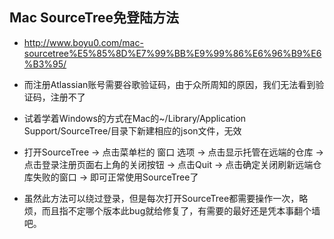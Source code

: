 ## Mac SourceTree免登陆方法
- http://www.boyu0.com/mac-sourcetree%E5%85%8D%E7%99%BB%E9%99%86%E6%96%B9%E6%B3%95/

- 而注册Atlassian账号需要谷歌验证码，由于众所周知的原因，我们无法看到验证码，注册不了
- 试着学着Windows的方式在Mac的~/Library/Application Support/SourceTree/目录下新建相应的json文件，无效
- 打开SourceTree -> 点击菜单栏的 窗口 选项 -> 点击显示托管在远端的仓库 -> 点击登录注册页面右上角的关闭按钮 -> 点击Quit -> 点击确定关闭刷新远端仓库失败的窗口 -> 即可正常使用SourceTree了
- 虽然此方法可以绕过登录，但是每次打开SourceTree都需要操作一次，略烦，而且指不定哪个版本此bug就给修复了，有需要的最好还是凭本事翻个墙吧。
